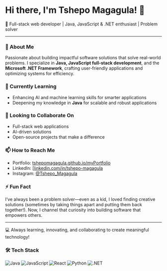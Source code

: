 # Hi there, I'm Tshepo Magagula! 👋

🚀 Full-stack web developer | Java, JavaScript & .NET enthusiast | Problem solver

---

### 👀 About Me
Passionate about building impactful software solutions that solve real-world problems. I specialize in **Java, JavaScript full-stack development**, and the **Microsoft .NET Framework**, crafting user-friendly applications and optimizing systems for efficiency.

### 🌱 Currently Learning
- Enhancing AI and machine learning skills for smarter applications
- Deepening my knowledge in **Java** for scalable and robust applications

### 💞️ Looking to Collaborate On
- Full-stack web applications
- AI-driven solutions
- Open-source projects that make a difference

### 📫 How to Reach Me
- Portfolio: [tshepomagagula.github.io/myPortfolio](https://tshepomagagula.github.io/myPortfolio/)
- LinkedIn: [[linkedin.com/in/tshepo-magagula](https://www.linkedin.com/in/tshepo-magagula-profile/)
- Instagram: [@Tshepo_Magagula](https://instagram.com/Tshepo_Magagula)

### ⚡ Fun Fact
I’ve always been a problem solver—even as a kid, I loved finding creative solutions (sometimes by taking things apart and putting them back together!). Now, I channel that curiosity into building software that empowers others.

---
💻 Always learning, innovating, and collaborating to create meaningful technology!

### 🛠 Tech Stack

![Java](https://img.shields.io/badge/Java-ED8B00?style=for-the-badge&logo=java&logoColor=white)
![JavaScript](https://img.shields.io/badge/JavaScript-F7DF1E?style=for-the-badge&logo=javascript&logoColor=black)
![React](https://img.shields.io/badge/React-61DAFB?style=for-the-badge&logo=react&logoColor=black)
![Python](https://img.shields.io/badge/Python-3776AB?style=for-the-badge&logo=python&logoColor=white)
![.NET](https://img.shields.io/badge/.NET-512BD4?style=for-the-badge&logo=.net&logoColor=white)

